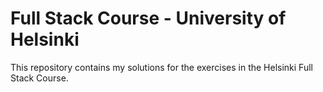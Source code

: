 # Full Stack Course - University of Helsinki

This repository contains my solutions for the exercises in the Helsinki Full Stack Course.
